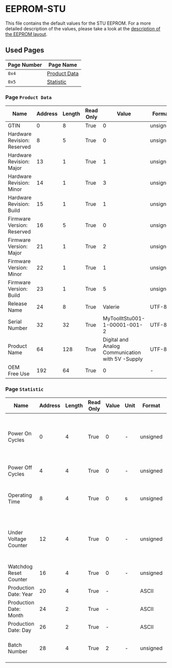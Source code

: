 # EEPROM-STU

This file contains the default values for the STU EEPROM. For a more detailed description of the values, please take a look at the [description of the EEPROM layout](EEPROM.md).

## Used Pages

| Page Number | Page Name                          |
| ----------- | ---------------------------------- |
| `0x4`       | [Product Data](#page:product-data) |
| `0x5`       | [Statistic](#page:statistic)       |

<a name="page:product-data"></a>

### Page `Product Data`

| Name                        | Address | Length | Read Only | Value                                            | Format   |
| --------------------------- | ------- | ------ | --------- | ------------------------------------------------ | -------- |
| GTIN                        | 0       | 8      | True      | 0                                                | unsigned |
| Hardware Revision: Reserved | 8       | 5      | True      | 0                                                | unsigned |
| Hardware Revision: Major    | 13      | 1      | True      | 1                                                | unsigned |
| Hardware Revision: Minor    | 14      | 1      | True      | 3                                                | unsigned |
| Hardware Revision: Build    | 15      | 1      | True      | 1                                                | unsigned |
| Firmware Version: Reserved  | 16      | 5      | True      | 0                                                | unsigned |
| Firmware Version: Major     | 21      | 1      | True      | 2                                                | unsigned |
| Firmware Version: Minor     | 22      | 1      | True      | 1                                                | unsigned |
| Firmware Version: Build     | 23      | 1      | True      | 5                                                | unsigned |
| Release Name                | 24      | 8      | True      | Valerie                                          | UTF-8    |
| Serial Number               | 32      | 32     | True      | MyToolItStu001-1-00001-001-2                     | UTF-8    |
| Product Name                | 64      | 128    | True      | Digital and Analog Communication with 5V -Supply | UTF-8    |
| OEM Free Use                | 192     | 64     | True      | 0                                                | -        |

<a name="page:statistic"></a>

### Page `Statistic`

| Name                   | Address | Length | Read Only | Value | Unit | Format   | Description                                                                   |
| ---------------------- | ------- | ------ | --------- | ----- | ---- | -------- | ----------------------------------------------------------------------------- |
| Power On Cycles        | 0       | 4      | True      | 0     | -    | unsigned | Power On Cycles since first reset(Note that a resets also counts as power on) |
| Power Off Cycles       | 4       | 4      | True      | 0     | -    | unsigned | Power Off Cycles since first reset                                            |
| Operating Time         | 8       | 4      | True      | 0     | s    | unsigned | Operating Time since first power On in seconds                                |
| Under Voltage Counter  | 12      | 4      | True      | 0     | -    | unsigned | Counts of under voltages that yields into turn off state(Brown Out)           |
| Watchdog Reset Counter | 16      | 4      | True      | 0     | -    | unsigned | Watchdog Resets since first power on                                          |
| Production Date: Year  | 20      | 4      | True      | -     |      | ASCII    |                                                                               |
| Production Date: Month | 24      | 2      | True      | -     |      | ASCII    |                                                                               |
| Production Date: Day   | 26      | 2      | True      | -     |      | ASCII    |                                                                               |
| Batch Number           | 28      | 4      | True      | 2     | -    | unsigned | Consecutive number for manufactured devices                                   |
